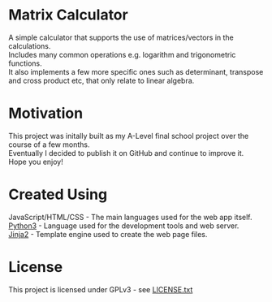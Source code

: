 # Matrix Calculator

A simple calculator that supports the use of matrices/vectors in the calculations.<br />
Includes many common operations e.g. logarithm and trigonometric functions.<br />
It also implements a few more specific ones such as determinant, transpose and cross product etc, that only relate to linear algebra.<br />

# Motivation

This project was initally built as my A-Level final school project over the course of a few months.<br />
Eventually I decided to publish it on GitHub and continue to improve it.<br />
Hope you enjoy!<br />

# Created Using

JavaScript/HTML/CSS - The main languages used for the web app itself.<br />
[Python3](https://www.python.org) - Language used for the development tools and web server.<br />
[Jinja2](https://jinja.palletsprojects.com) - Template engine used to create the web page files.<br />

# License

This project is licensed under GPLv3 - see [LICENSE.txt](LICENSE.txt)<br />